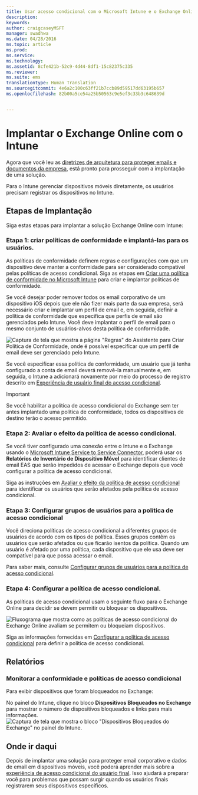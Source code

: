```yaml
---
title: Usar acesso condicional com o Microsoft Intune e o Exchange Online
description: 
keywords: 
author: craigcaseyMSFT
manager: swadhwa
ms.date: 04/28/2016
ms.topic: article
ms.prod: 
ms.service: 
ms.technology: 
ms.assetid: 8cfe421b-52c9-4d44-8df1-15c82375c335
ms.reviewer: 
ms.suite: ems
translationtype: Human Translation
ms.sourcegitcommit: 4e6a2c100c63ff21b7ccb89d59517dd63195b657
ms.openlocfilehash: 82b00a5ce54a25b50563c9e5ef3c33b3c648639d


---
```


# Implantar o Exchange Online com o Intune

Agora que você leu as [diretrizes de arquitetura para proteger emails e documentos da empresa](architecture-guidance-for-protecting-company-email-and-documents.md), está pronto para prosseguir com a implantação de uma solução.

Para o Intune gerenciar dispositivos móveis diretamente, os usuários precisam registrar os dispositivos no Intune.

## Etapas de Implantação
Siga estas etapas para implantar a solução Exchange Online com Intune:

### Etapa 1: criar políticas de conformidade e implantá-las para os usuários.
As políticas de conformidade definem regras e configurações com que um dispositivo deve manter a conformidade para ser considerado compatível pelas políticas de acesso condicional. Siga as etapas em [Criar uma política de conformidade no Microsoft Intune](/intune/deploy-use/create-a-device-compliance-policy-in-microsoft-intune) para criar e implantar políticas de conformidade.

Se você desejar poder remover todos os email corporativo de um dispositivo iOS depois que ele não fizer mais parte da sua empresa, será necessário criar e implantar um perfil de email e, em seguida, definir a política de conformidade que especifica que perfis de email são gerenciados pelo Intune. Você deve implantar o perfil de email para o mesmo conjunto de usuários-alvos desta política de conformidade.

![Captura de tela que mostra a página "Regras" do Assistente para Criar Política de Conformidade, onde é possível especificar que um perfil de email deve ser gerenciado pelo Intune.](./media/ProtectEmail/Hybrid-Onprem-ExchSrvr-Wizard6.PNG)

Se você especificar essa política de conformidade, um usuário que já tenha configurado a conta de email deverá removê-la manualmente e, em seguida, o Intune a adicionará novamente por meio do processo de registro descrito em [Experiência de usuário final do acesso condicional](end-user-experience-conditional-access.md).

> [!IMPORTANT]
> Se você habilitar a política de acesso condicional do Exchange sem ter antes implantado uma política de conformidade, todos os dispositivos de destino terão o acesso permitido.

### Etapa 2: Avaliar o efeito da política de acesso condicional.
Se você tiver configurado uma conexão entre o Intune e o Exchange usando o [Microsoft Intune Service to Service Connector](/intune/deploy-use/intune-service-to-service-exchange-connector), poderá usar os **Relatórios de Inventário de Dispositivo Móvel** para identificar clientes de email EAS que serão impedidos de acessar o Exchange depois que você configurar a política de acesso condicional.

Siga as instruções em [Avaliar o efeito da política de acesso condicional](/intune/deploy-use/restrict-access-to-exchange-online-with-microsoft-intune#configure-conditional-access) para identificar os usuários que serão afetados pela política de acesso condicional.

### Etapa 3: Configurar grupos de usuários para a política de acesso condicional
Você direciona políticas de acesso condicional a diferentes grupos de usuários de acordo com os tipos de política. Esses grupos contêm os usuários que serão afetados ou que ficarão isentos da política. Quando um usuário é afetado por uma política, cada dispositivo que ele usa deve ser compatível para que possa acessar o email.

Para saber mais, consulte [Configurar grupos de usuários para a política de acesso condicional](/intune/deploy-use/restrict-access-to-exchange-online-with-microsoft-intune#configure-conditional-access).

### Etapa 4: Configurar a política de acesso condicional.
As políticas de acesso condicional usam o seguinte fluxo para o Exchange Online para decidir se devem permitir ou bloquear os dispositivos.

![Fluxograma que mostra como as políticas de acesso condicional do Exchange Online avaliam se permitem ou bloqueiam dispositivos.](./media/ProtectEmail/conditional-access-8-1.png)

Siga as informações fornecidas em [Configurar a política de acesso condicional](/intune/deploy-use/restrict-access-to-exchange-online-with-microsoft-intune#configure-conditional-access) para definir a política de acesso condicional.



## Relatórios

### Monitorar a conformidade e políticas de acesso condicional
Para exibir dispositivos que foram bloqueados no Exchange:

No painel do Intune, clique no bloco **Dispositivos Bloqueados no Exchange** para mostrar o número de dispositivos bloqueados e links para mais informações.
![Captura de tela que mostra o bloco "Dispositivos Bloqueados do Exchange" no painel do Intune.](./media/ProtectEmail/intune-sa-6blocked-devices.PNG)



## Onde ir daqui
Depois de implantar uma solução para proteger email corporativo e dados de email em dispositivos móveis, você poderá aprender mais sobre a [experiência de acesso condicional do usuário final](end-user-experience-conditional-access.md). Isso ajudará a preparar você para problemas que possam surgir quando os usuários finais registrarem seus dispositivos específicos.



<!--HONumber=Jul16_HO1-->



